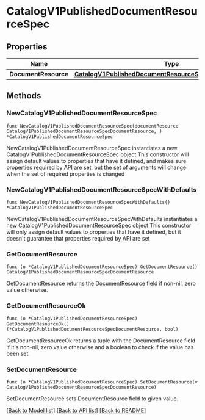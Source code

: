 # CatalogV1PublishedDocumentResourceSpec

## Properties

Name | Type | Description | Notes
------------ | ------------- | ------------- | -------------
**DocumentResource** | [**CatalogV1PublishedDocumentResourceSpecDocumentResource**](CatalogV1PublishedDocumentResourceSpecDocumentResource.md) |  | 

## Methods

### NewCatalogV1PublishedDocumentResourceSpec

`func NewCatalogV1PublishedDocumentResourceSpec(documentResource CatalogV1PublishedDocumentResourceSpecDocumentResource, ) *CatalogV1PublishedDocumentResourceSpec`

NewCatalogV1PublishedDocumentResourceSpec instantiates a new CatalogV1PublishedDocumentResourceSpec object
This constructor will assign default values to properties that have it defined,
and makes sure properties required by API are set, but the set of arguments
will change when the set of required properties is changed

### NewCatalogV1PublishedDocumentResourceSpecWithDefaults

`func NewCatalogV1PublishedDocumentResourceSpecWithDefaults() *CatalogV1PublishedDocumentResourceSpec`

NewCatalogV1PublishedDocumentResourceSpecWithDefaults instantiates a new CatalogV1PublishedDocumentResourceSpec object
This constructor will only assign default values to properties that have it defined,
but it doesn't guarantee that properties required by API are set

### GetDocumentResource

`func (o *CatalogV1PublishedDocumentResourceSpec) GetDocumentResource() CatalogV1PublishedDocumentResourceSpecDocumentResource`

GetDocumentResource returns the DocumentResource field if non-nil, zero value otherwise.

### GetDocumentResourceOk

`func (o *CatalogV1PublishedDocumentResourceSpec) GetDocumentResourceOk() (*CatalogV1PublishedDocumentResourceSpecDocumentResource, bool)`

GetDocumentResourceOk returns a tuple with the DocumentResource field if it's non-nil, zero value otherwise
and a boolean to check if the value has been set.

### SetDocumentResource

`func (o *CatalogV1PublishedDocumentResourceSpec) SetDocumentResource(v CatalogV1PublishedDocumentResourceSpecDocumentResource)`

SetDocumentResource sets DocumentResource field to given value.



[[Back to Model list]](../README.md#documentation-for-models) [[Back to API list]](../README.md#documentation-for-api-endpoints) [[Back to README]](../README.md)


